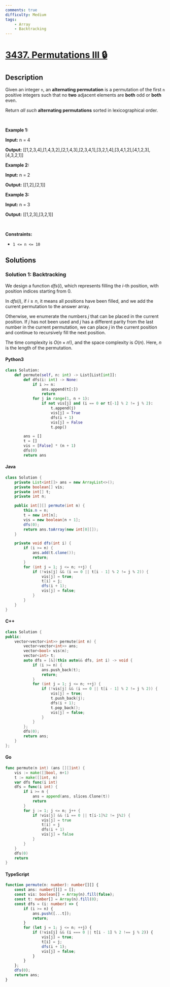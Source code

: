 ```yaml
---
comments: true
difficulty: Medium
tags:
    - Array
    - Backtracking
---
```


<!-- problem:start -->

# [3437. Permutations III 🔒](https://leetcode.com/problems/permutations-iii)

## Description

<!-- description:start -->

<p>Given an integer <code>n</code>, an <strong>alternating permutation</strong> is a permutation of the first <code>n</code> positive integers such that no <strong>two</strong> adjacent elements are <strong>both</strong> odd or <strong>both</strong> even.</p>

<p>Return <em>all such </em><strong>alternating permutations</strong> sorted in lexicographical order.</p>

<p>&nbsp;</p>
<p><strong class="example">Example 1:</strong></p>

<div class="example-block">
<p><strong>Input:</strong> <span class="example-io">n = 4</span></p>

<p><strong>Output:</strong> <span class="example-io">[[1,2,3,4],[1,4,3,2],[2,1,4,3],[2,3,4,1],[3,2,1,4],[3,4,1,2],[4,1,2,3],[4,3,2,1]]</span></p>
</div>

<p><strong class="example">Example 2:</strong></p>

<div class="example-block">
<p><strong>Input:</strong> <span class="example-io">n = 2</span></p>

<p><strong>Output:</strong> <span class="example-io">[[1,2],[2,1]]</span></p>
</div>

<p><strong class="example">Example 3:</strong></p>

<div class="example-block">
<p><strong>Input:</strong> <span class="example-io">n = 3</span></p>

<p><strong>Output:</strong> <span class="example-io">[[1,2,3],[3,2,1]]</span></p>
</div>

<p>&nbsp;</p>
<p><strong>Constraints:</strong></p>

<ul>
	<li><code>1 &lt;= n &lt;= 10</code></li>
</ul>

<!-- description:end -->

## Solutions

<!-- solution:start -->

### Solution 1: Backtracking

We design a function $\textit{dfs}(i)$, which represents filling the $i$-th position, with position indices starting from $0$.

In $\textit{dfs}(i)$, if $i \geq n$, it means all positions have been filled, and we add the current permutation to the answer array.

Otherwise, we enumerate the numbers $j$ that can be placed in the current position. If $j$ has not been used and $j$ has a different parity from the last number in the current permutation, we can place $j$ in the current position and continue to recursively fill the next position.

The time complexity is $O(n \times n!)$, and the space complexity is $O(n)$. Here, $n$ is the length of the permutation.

<!-- tabs:start -->

#### Python3

```python
class Solution:
    def permute(self, n: int) -> List[List[int]]:
        def dfs(i: int) -> None:
            if i >= n:
                ans.append(t[:])
                return
            for j in range(1, n + 1):
                if not vis[j] and (i == 0 or t[-1] % 2 != j % 2):
                    t.append(j)
                    vis[j] = True
                    dfs(i + 1)
                    vis[j] = False
                    t.pop()

        ans = []
        t = []
        vis = [False] * (n + 1)
        dfs(0)
        return ans
```

#### Java

```java
class Solution {
    private List<int[]> ans = new ArrayList<>();
    private boolean[] vis;
    private int[] t;
    private int n;

    public int[][] permute(int n) {
        this.n = n;
        t = new int[n];
        vis = new boolean[n + 1];
        dfs(0);
        return ans.toArray(new int[0][]);
    }

    private void dfs(int i) {
        if (i >= n) {
            ans.add(t.clone());
            return;
        }
        for (int j = 1; j <= n; ++j) {
            if (!vis[j] && (i == 0 || t[i - 1] % 2 != j % 2)) {
                vis[j] = true;
                t[i] = j;
                dfs(i + 1);
                vis[j] = false;
            }
        }
    }
}
```

#### C++

```cpp
class Solution {
public:
    vector<vector<int>> permute(int n) {
        vector<vector<int>> ans;
        vector<bool> vis(n);
        vector<int> t;
        auto dfs = [&](this auto&& dfs, int i) -> void {
            if (i >= n) {
                ans.push_back(t);
                return;
            }
            for (int j = 1; j <= n; ++j) {
                if (!vis[j] && (i == 0 || t[i - 1] % 2 != j % 2)) {
                    vis[j] = true;
                    t.push_back(j);
                    dfs(i + 1);
                    t.pop_back();
                    vis[j] = false;
                }
            }
        };
        dfs(0);
        return ans;
    }
};
```

#### Go

```go
func permute(n int) (ans [][]int) {
	vis := make([]bool, n+1)
	t := make([]int, n)
	var dfs func(i int)
	dfs = func(i int) {
		if i >= n {
			ans = append(ans, slices.Clone(t))
			return
		}
		for j := 1; j <= n; j++ {
			if !vis[j] && (i == 0 || t[i-1]%2 != j%2) {
				vis[j] = true
				t[i] = j
				dfs(i + 1)
				vis[j] = false
			}
		}
	}
	dfs(0)
	return
}
```

#### TypeScript

```ts
function permute(n: number): number[][] {
    const ans: number[][] = [];
    const vis: boolean[] = Array(n).fill(false);
    const t: number[] = Array(n).fill(0);
    const dfs = (i: number) => {
        if (i >= n) {
            ans.push([...t]);
            return;
        }
        for (let j = 1; j <= n; ++j) {
            if (!vis[j] && (i === 0 || t[i - 1] % 2 !== j % 2)) {
                vis[j] = true;
                t[i] = j;
                dfs(i + 1);
                vis[j] = false;
            }
        }
    };
    dfs(0);
    return ans;
}
```

<!-- tabs:end -->

<!-- solution:end -->

<!-- problem:end -->
